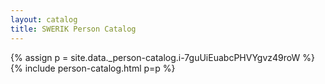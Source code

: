 ```yaml
---
layout: catalog
title: SWERIK Person Catalog
---
```

{% assign p = site.data._person-catalog.i-7guUiEuabcPHVYgvz49roW %}
{% include person-catalog.html p=p %}

